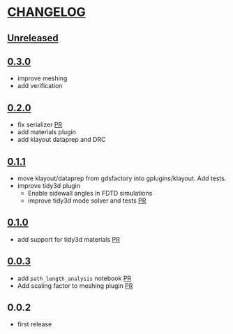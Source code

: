 # [CHANGELOG](https://keepachangelog.com/en/1.0.0/)

## [Unreleased](https://github.com/gdsfactory/gplugins/compare/v0.3.0...main)

## [0.3.0](https://github.com/gdsfactory/gplugins/compare/v0.3.0...v0.2.0)

- improve meshing
- add verification

## [0.2.0](https://github.com/gdsfactory/gplugins/compare/v0.2.0...v0.1.1)

- fix serializer [PR](https://github.com/gdsfactory/gplugins/pull/28)
- add materials plugin
- add klayout dataprep and DRC

## [0.1.1](https://github.com/gdsfactory/gplugins/compare/v0.1.1...v0.1.0)

- move klayout/dataprep from gdsfactory into gplugins/klayout. Add tests.
- improve tidy3d plugin
    - Enable sidewall angles in FDTD simulations
    - improve tidy3d mode solver and tests [PR](https://github.com/gdsfactory/gplugins/pull/25)

## [0.1.0](https://github.com/gdsfactory/gplugins/compare/v0.1.0...v0.0.3)

- add support for tidy3d materials [PR](https://github.com/gdsfactory/gplugins/pull/17)

## [0.0.3](https://github.com/gdsfactory/gplugins/compare/v0.0.3...v0.0.2)

- add `path_length_analysis` notebook [PR](https://github.com/gdsfactory/gplugins/pull/3)
- Add scaling factor to meshing plugin [PR](https://github.com/gdsfactory/gplugins/pull/5)

## 0.0.2

- first release
